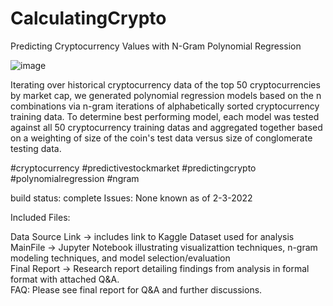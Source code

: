 # CalculatingCrypto
Predicting Cryptocurrency Values with N-Gram Polynomial Regression

![image](https://user-images.githubusercontent.com/24919040/152304873-920ed021-a271-46c3-a290-ed1362a4bdb8.png)

Iterating over historical cryptocurrency data of the top 50 cryptocurrencies by market cap, we generated polynomial regression models based on the n combinations via n-gram iterations of alphabetically sorted cryptocurrency training data. To determine best performing model, each model was tested against all 50 cryptocurrency training datas and aggregated together based on a weighting of size of the coin's test data versus size of conglomerate testing data.

#cryptocurrency #predictivestockmarket #predictingcrypto #polynomialregression #ngram

build status: complete Issues: None known as of 2-3-2022

Included Files:

Data Source Link -> includes link to Kaggle Dataset used for analysis<br>
MainFile -> Jupyter Notebook illustrating visualizattion techniques, n-gram modeling techniques, and model selection/evaluation<br>
Final Report -> Research report detailing findings from analysis in formal format with attached Q&A.<br>
FAQ: Please see final report for Q&A and further discussions.

